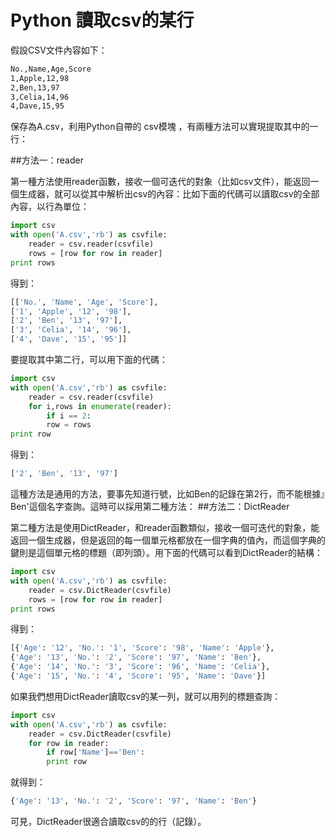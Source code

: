 # Python 讀取csv的某行


假設CSV文件內容如下：

```sh
No.,Name,Age,Score
1,Apple,12,98
2,Ben,13,97
3,Celia,14,96
4,Dave,15,95
```

保存為A.csv，利用Python自帶的 csv模塊 ，有兩種方法可以實現提取其中的一行：

##方法一：reader

第一種方法使用reader函數，接收一個可迭代的對象（比如csv文件），能返回一個生成器，就可以從其中解析出csv的內容：比如下面的代碼可以讀取csv的全部內容，以行為單位：

```py
import csv
with open('A.csv','rb') as csvfile:
    reader = csv.reader(csvfile)
    rows = [row for row in reader]
print rows
```
得到：

```sh
[['No.', 'Name', 'Age', 'Score'],
['1', 'Apple', '12', '98'],
['2', 'Ben', '13', '97'],
['3', 'Celia', '14', '96'],
['4', 'Dave', '15', '95']]
```

要提取其中第二行，可以用下面的代碼：

```py
import csv
with open('A.csv','rb') as csvfile:
    reader = csv.reader(csvfile)
    for i,rows in enumerate(reader):
        if i == 2:
        row = rows
print row 
```

得到：

```sh
['2', 'Ben', '13', '97']
```

這種方法是通用的方法，要事先知道行號，比如Ben的記錄在第2行，而不能根據』Ben'這個名字查詢。這時可以採用第二種方法：
##方法二：DictReader

第二種方法是使用DictReader，和reader函數類似，接收一個可迭代的對象，能返回一個生成器，但是返回的每一個單元格都放在一個字典的值內，而這個字典的鍵則是這個單元格的標題（即列頭）。用下面的代碼可以看到DictReader的結構：

```py
import csv
with open('A.csv','rb') as csvfile:
    reader = csv.DictReader(csvfile)
    rows = [row for row in reader]
print rows
```

得到：

```sh
[{'Age': '12', 'No.': '1', 'Score': '98', 'Name': 'Apple'},
{'Age': '13', 'No.': '2', 'Score': '97', 'Name': 'Ben'},
{'Age': '14', 'No.': '3', 'Score': '96', 'Name': 'Celia'},
{'Age': '15', 'No.': '4', 'Score': '95', 'Name': 'Dave'}]
```

如果我們想用DictReader讀取csv的某一列，就可以用列的標題查詢：

```py
import csv
with open('A.csv','rb') as csvfile:
    reader = csv.DictReader(csvfile)
    for row in reader:
        if row['Name']=='Ben':
        print row
```

就得到：

```sh
{'Age': '13', 'No.': '2', 'Score': '97', 'Name': 'Ben'}
```

可見，DictReader很適合讀取csv的的行（記錄）。